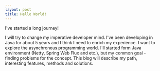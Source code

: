 ```yaml
---
layout: post
title: Hello World!
---
```


I've started a long journey!

I will try to change my imperative developer mind.
I've been developing in Java for about 5 years and I think I need to enrich my experience.
I want to explore the asynchronous programming world. I'll started form Java environment (Netty, Spring Web Flux and etc.), but my common goal - finding problems for the concept.
This blog will describe my path, interesting features, methods and solutions.